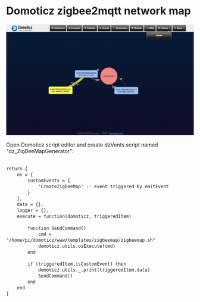 # Domoticz zigbee2mqtt network map
<img src="screenshot.png"></img>

Open Domoticz script editor and create dzVents script named "dz_ZigBeeMapGenerator":

```

return {
	on = {
		customEvents = {
			'CreateZigbeeMap' -- event triggered by emitEvent
		}
	},
	data = {},
	logger = {},
	execute = function(domoticz, triggeredItem)
	    
	    function SendCommand()
            cmd = "/home/pi/domoticz/www/templates/zigbeemap/zigbeemap.sh"
            domoticz.utils.osExecute(cmd)
        end  
	    
		if (triggeredItem.isCustomEvent) then
			domoticz.utils._.print(triggeredItem.data)
			SendCommand()
		end
	end
}

```
